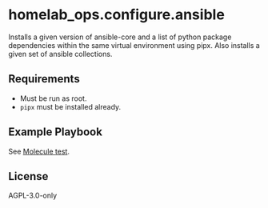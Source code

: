 homelab_ops.configure.ansible
=============================

Installs a given version of ansible-core and a list of python package dependencies within the same virtual environment using pipx. Also installs a given set of ansible collections.

Requirements
------------

- Must be run as root.
- `pipx` must be installed already.

Example Playbook
----------------

See [Molecule test](../../molecule/ansible/converge.yml).

License
-------

AGPL-3.0-only
